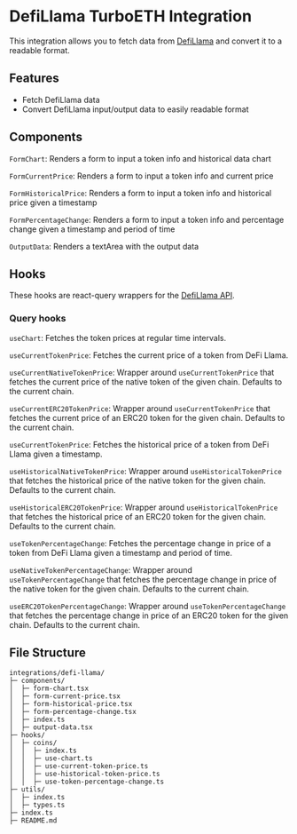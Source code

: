 # DefiLlama TurboETH Integration

This integration allows you to fetch data from [DefiLlama](https://defillama.com/) and convert it to a readable format.

## Features

- Fetch DefiLlama data
- Convert DefiLlama input/output data to easily readable format

## Components

`FormChart`: Renders a form to input a token info and historical data chart

`FormCurrentPrice`: Renders a form to input a token info and current price

`FormHistoricalPrice`: Renders a form to input a token info and historical price given a timestamp

`FormPercentageChange`: Renders a form to input a token info and percentage change given a timestamp and period of time

`OutputData`: Renders a textArea with the output data

## Hooks

These hooks are react-query wrappers for the [DefiLlama API](https://defillama.com/docs/api).

### Query hooks

`useChart`: Fetches the token prices at regular time intervals.

`useCurrentTokenPrice`: Fetches the current price of a token from DeFi Llama.

`useCurrentNativeTokenPrice`: Wrapper around `useCurrentTokenPrice` that fetches the current price of the native token of the given chain. Defaults to the current chain.

`useCurrentERC20TokenPrice`: Wrapper around `useCurrentTokenPrice` that fetches the current price of an ERC20 token for the given chain. Defaults to the current chain.

`useCurrentTokenPrice`: Fetches the historical price of a token from DeFi Llama given a timestamp.

`useHistoricalNativeTokenPrice`: Wrapper around `useHistoricalTokenPrice` that fetches the historical price of the native token for the given chain. Defaults to the current chain.

`useHistoricalERC20TokenPrice`: Wrapper around `useHistoricalTokenPrice` that fetches the historical price of an ERC20 token for the given chain. Defaults to the current chain.

`useTokenPercentageChange`: Fetches the percentage change in price of a token from DeFi Llama given a timestamp and period of time.

`useNativeTokenPercentageChange`: Wrapper around `useTokenPercentageChange` that fetches the percentage change in price of the native token for the given chain. Defaults to the current chain.

`useERC20TokenPercentageChange`: Wrapper around `useTokenPercentageChange` that fetches the percentage change in price of an ERC20 token for the given chain. Defaults to the current chain.

## File Structure

```
integrations/defi-llama/
├─ components/
│  ├─ form-chart.tsx
│  ├─ form-current-price.tsx
│  ├─ form-historical-price.tsx
│  ├─ form-percentage-change.tsx
│  ├─ index.ts
│  ├─ output-data.tsx
├─ hooks/
│  ├─ coins/
│  │  ├─ index.ts
│  │  ├─ use-chart.ts
│  │  ├─ use-current-token-price.ts
│  │  ├─ use-historical-token-price.ts
│  │  ├─ use-token-percentage-change.ts
├─ utils/
│  ├─ index.ts
│  ├─ types.ts
├─ index.ts
├─ README.md
```
